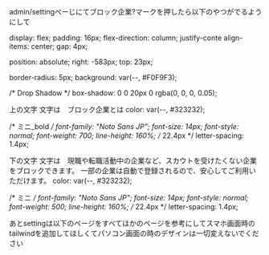 admin/settingぺーじにてブロック企業?マークを押したら以下のやつがでるようにして



display: flex;
padding: 16px;
flex-direction: column;
justify-conte
align-items: center;
gap: 4px;

position: absolute;
right: -583px;
top: 23px;

border-radius: 5px;
background: var(--, #F0F9F3);

/* Drop Shadow */
box-shadow: 0 0 20px 0 rgba(0, 0, 0, 0.05);

上の文字
文字は　ブロック企業とは
color: var(--, #323232);

/* ミニ_bold */
font-family: "Noto Sans JP";
font-size: 14px;
font-style: normal;
font-weight: 700;
line-height: 160%; /* 22.4px */
letter-spacing: 1.4px;

下の文字
文字は　現職や転職活動中の企業など、スカウトを受けたくない企業をブロックできます。 一部の企業は自動で登録されるので、安心してご利用いただけます。
color: var(--, #323232);

/* ミニ */
font-family: "Noto Sans JP";
font-size: 14px;
font-style: normal;
font-weight: 500;
line-height: 160%; /* 22.4px */
letter-spacing: 1.4px;


あとsettingは以下のページをすべてほかのページを参考にしてスマホ画面時のtailwindを追加してほしくてパソコン画面の時のデザインは一切変えないでください   